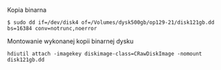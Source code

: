 Kopia binarna
```
$ sudo dd if=/dev/disk4 of=/Volumes/dysk500gb/op129-21/disk121gb.dd bs=16384 conv=notrunc,noerror
```

Montowanie wykonanej kopii binarnej dysku
```
hdiutil attach -imagekey diskimage-class=CRawDiskImage -nomount disk121gb.dd
```
